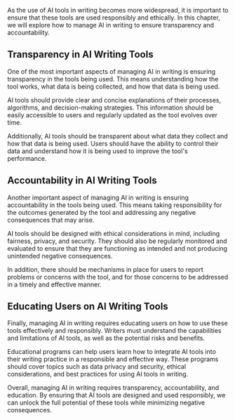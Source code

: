 
As the use of AI tools in writing becomes more widespread, it is important to ensure that these tools are used responsibly and ethically. In this chapter, we will explore how to manage AI in writing to ensure transparency and accountability.

Transparency in AI Writing Tools
--------------------------------

One of the most important aspects of managing AI in writing is ensuring transparency in the tools being used. This means understanding how the tool works, what data is being collected, and how that data is being used.

AI tools should provide clear and concise explanations of their processes, algorithms, and decision-making strategies. This information should be easily accessible to users and regularly updated as the tool evolves over time.

Additionally, AI tools should be transparent about what data they collect and how that data is being used. Users should have the ability to control their data and understand how it is being used to improve the tool's performance.

Accountability in AI Writing Tools
----------------------------------

Another important aspect of managing AI in writing is ensuring accountability in the tools being used. This means taking responsibility for the outcomes generated by the tool and addressing any negative consequences that may arise.

AI tools should be designed with ethical considerations in mind, including fairness, privacy, and security. They should also be regularly monitored and evaluated to ensure that they are functioning as intended and not producing unintended negative consequences.

In addition, there should be mechanisms in place for users to report problems or concerns with the tool, and for those concerns to be addressed in a timely and effective manner.

Educating Users on AI Writing Tools
-----------------------------------

Finally, managing AI in writing requires educating users on how to use these tools effectively and responsibly. Writers must understand the capabilities and limitations of AI tools, as well as the potential risks and benefits.

Educational programs can help users learn how to integrate AI tools into their writing practice in a responsible and effective way. These programs should cover topics such as data privacy and security, ethical considerations, and best practices for using AI tools in writing.

Overall, managing AI in writing requires transparency, accountability, and education. By ensuring that AI tools are designed and used responsibly, we can unlock the full potential of these tools while minimizing negative consequences.

